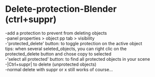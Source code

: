 # Delete-protection-Blender (ctrl+suppr)

-add a protection to prevent from deleting objects  
-panel properties > object pp tab > visibility   
-'protected_delete' button: to toggle protection on the active object   
tips: when several seleted_objects, you can right clic on the protected_delete button and chose copy to selected   
-'select all protected' button: to find all protected objects in your scene  
-|Ctrl+suppr| to delete (unprotected objects)   
-normal delete with suppr or x still works of course...
